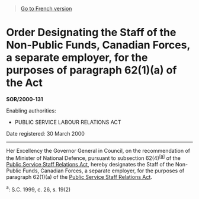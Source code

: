 > [Go to French version](/fr/Règlements/Décrets,%20ordonnances%20et%20règlements%20statutaires/2000/131.md)

# Order Designating the Staff of the Non-Public Funds, Canadian Forces, a separate employer, for the purposes of paragraph 62(1)(a) of the Act

**SOR/2000-131**

Enabling authorities: 
- PUBLIC SERVICE LABOUR RELATIONS ACT

Date registered: 30 March 2000

----------

Her Excellency the Governor General in Council, on the recommendation of the Minister of National Defence, pursuant to subsection 62(4)<sup><a href='#footnote1_e'>[a]</a></sup> of the [Public Service Staff Relations Act](/en/Acts/Revised%20Statutes%20of%20Canada/P/P-35.md), hereby designates the Staff of the Non-Public Funds, Canadian Forces, a separate employer, for the purposes of paragraph 62(1)(a) of the [Public Service Staff Relations Act](/en/Acts/Revised%20Statutes%20of%20Canada/P/P-35.md).

<a name='footnote1_e'><sup>a</sup></a>: S.C. 1999, c. 26, s. 19(2)<br />


